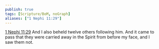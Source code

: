 ```yaml
---
publish: true
tags: [Scripture/BoM, noGraph]
aliases: ["1 Nephi 11:29"]
---
```

[1 Nephi 11:29](https://churchofjesuschrist.org/study/scriptures/bofm/1-ne/11?lang=eng&id=p29#p29) And I also beheld twelve others following him. And it came to pass that they were carried away in the Spirit from before my face, and I saw them not.
